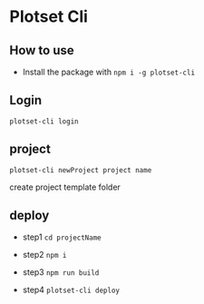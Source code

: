 # Plotset Cli

## How to use

- Install the package with `npm i -g plotset-cli`

## Login
`plotset-cli login`

## project
`plotset-cli newProject project name` 

create project template folder 

## deploy
- step1 `cd projectName`

- step2 `npm i`

- step3 `npm run build`

- step4 `plotset-cli deploy`
